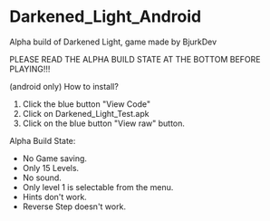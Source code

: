 # Darkened_Light_Android
Alpha build of Darkened Light, game made by BjurkDev

PLEASE READ THE ALPHA BUILD STATE AT THE BOTTOM BEFORE PLAYING!!!

(android only)
How to install?
1. Click the blue button "View Code"
2. Click on Darkened_Light_Test.apk
3. Click on the blue button "View raw" button.


Alpha Build State:
- No Game saving.
- Only 15 Levels.
- No sound.
- Only level 1 is selectable from the menu.
- Hints don't work.
- Reverse Step doesn't work.
